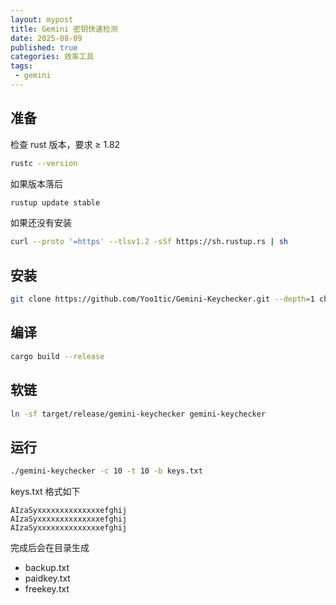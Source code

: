 ```yaml
---
layout: mypost
title: Gemini 密钥快速检测
date: 2025-08-09
published: true
categories: 效率工具
tags: 
 - gemini
---
```


## 准备

检查 rust 版本，要求 ≥ 1.82

```bash
rustc --version
```

如果版本落后

```bash
rustup update stable
```

如果还没有安装

```bash
curl --proto '=https' --tlsv1.2 -sSf https://sh.rustup.rs | sh
```

## 安装

```bash
git clone https://github.com/Yoo1tic/Gemini-Keychecker.git --depth=1 checker && cd $_
```

## 编译

```bash
cargo build --release
```

## 软链

```bash
ln -sf target/release/gemini-keychecker gemini-keychecker
```

## 运行

```bash
./gemini-keychecker -c 10 -t 10 -b keys.txt
```

keys.txt 格式如下

```
AIzaSyxxxxxxxxxxxxxxefghij
AIzaSyxxxxxxxxxxxxxxefghij
AIzaSyxxxxxxxxxxxxxxefghij
```

完成后会在目录生成

- backup.txt
- paidkey.txt
- freekey.txt